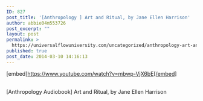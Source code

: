 ```yaml
---
ID: 827
post_title: '[Anthropology ] Art and Ritual, by Jane Ellen Harrison'
author: abbie04m553726
post_excerpt: ""
layout: post
permalink: >
  https://universalflowuniversity.com/uncategorized/anthropology-art-and-ritual-by-jane-ellen-harrison/
published: true
post_date: 2014-03-10 14:16:13
---
```

[embed]https://www.youtube.com/watch?v=mbwp-VjX6bE[/embed]</br></br>
<p>[Anthropology Audiobook] Art and Ritual, by Jane Ellen Harrison</p>